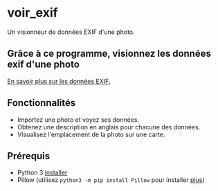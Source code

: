 <h1>voir_exif</h1>
Un visionneur de données EXIF d'une photo.

<h2>Grâce à ce programme, visionnez les données exif d'une photo</h2>  
<a href="https://fr.wikipedia.org/wiki/Exchangeable_image_file_format">En savoir plus sur les données EXIF.</a>

<h2>Fonctionnalités</h2>
<ul>
  <li>Importez une photo et voyez ses données.</li>
  <li>Obtenez une description en anglais pour chacune des données.</li>
  <li>Visualisez l'emplacement de la photo sur une carte.</li>
</ul>

<h2>Prérequis</h2>
<ul>
  <li>Python 3 <a href="https://www.python.org/downloads/">installer</a></li>
  <li>Pillow (utilisez <code>python3 -m pip install Pillow</code> pour installer <a href="https://pillow.readthedocs.io/en/stable/installation.html" rel="help" target="_blank">plus</a>)</li>
</ul>

<!--
<h2>À venir (dans l'ordre d'apparition prévu)</h2>
<ul>
  <li>...</li>
</ul>
--!>
